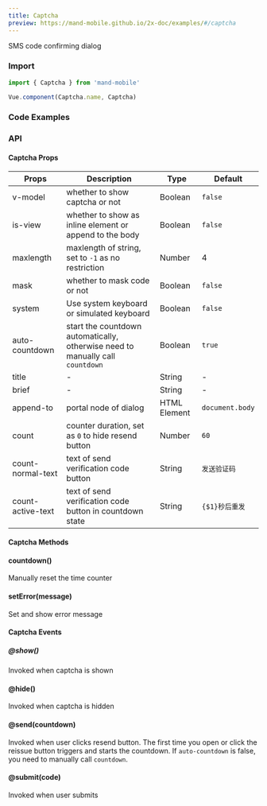 ```yaml
---
title: Captcha
preview: https://mand-mobile.github.io/2x-doc/examples/#/captcha
---
```

SMS code confirming dialog

### Import

```javascript
import { Captcha } from 'mand-mobile'

Vue.component(Captcha.name, Captcha)
```

### Code Examples
<!-- DEMO -->

### API

#### Captcha Props
| Props | Description | Type | Default |
|----|-----|------|------|
| v-model | whether to show captcha or not | Boolean | `false` |
| is-view | whether to show as inline element or append to the body | Boolean |`false`|
| maxlength | maxlength of string, set to `-1` as no restriction | Number | 4 |
| mask | whether to mask code or not | Boolean | `false` |
| system | Use system keyboard or simulated keyboard | Boolean | `false` |
| auto-countdown |start the countdown automatically, otherwise need to manually call `countdown`|Boolean|`true`|
| title |-|String|-|
| brief |-|String|-|-|
| append-to | portal node of dialog | HTML Element | `document.body` |
| count | counter duration, set as `0` to hide resend button | Number | `60` |
| count-normal-text |text of send verification code button |String| `发送验证码` |
| count-active-text |text of send verification code button in countdown state|String| `{$1}秒后重发` |



#### Captcha Methods

#### countdown()
Manually reset the time counter

#### setError(message)
Set and show error message

#### Captcha Events

##### @show()
Invoked when captcha is shown

#### @hide()
Invoked when captcha is hidden

#### @send(countdown)
Invoked when user clicks resend button. The first time you open or click the reissue button triggers and starts the countdown. If `auto-countdown` is false, you need to manually call `countdown`.

#### @submit(code)
Invoked when user submits
